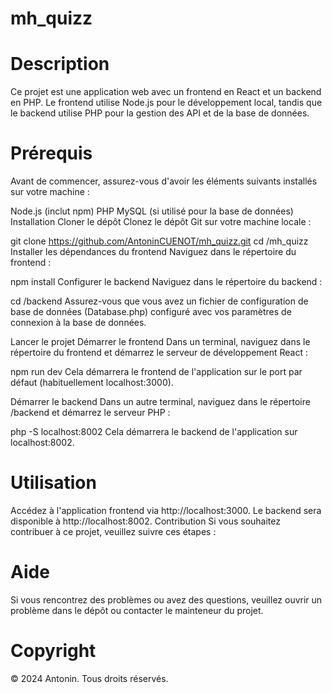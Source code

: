 # mh_quizz

# Description
Ce projet est une application web avec un frontend en React et un backend en PHP. Le frontend utilise Node.js pour le développement local, tandis que le backend utilise PHP pour la gestion des API et de la base de données.

# Prérequis
Avant de commencer, assurez-vous d'avoir les éléments suivants installés sur votre machine :

Node.js (inclut npm)
PHP
MySQL (si utilisé pour la base de données)
Installation
Cloner le dépôt
Clonez le dépôt Git sur votre machine locale :


git clone https://github.com/AntoninCUENOT/mh_quizz.git
cd /mh_quizz
Installer les dépendances du frontend
Naviguez dans le répertoire du frontend :

npm install
Configurer le backend
Naviguez dans le répertoire du backend :

cd /backend
Assurez-vous que vous avez un fichier de configuration de base de données (Database.php) configuré avec vos paramètres de connexion à la base de données.

Lancer le projet
Démarrer le frontend
Dans un terminal, naviguez dans le répertoire du frontend et démarrez le serveur de développement React :

npm run dev
Cela démarrera le frontend de l'application sur le port par défaut (habituellement localhost:3000).

Démarrer le backend
Dans un autre terminal, naviguez dans le répertoire /backend et démarrez le serveur PHP :

php -S localhost:8002
Cela démarrera le backend de l'application sur localhost:8002.

# Utilisation
Accédez à l'application frontend via http://localhost:3000.
Le backend sera disponible à http://localhost:8002.
Contribution
Si vous souhaitez contribuer à ce projet, veuillez suivre ces étapes :

# Aide
Si vous rencontrez des problèmes ou avez des questions, veuillez ouvrir un problème dans le dépôt ou contacter le mainteneur du projet.

# Copyright
© 2024 Antonin. Tous droits réservés.